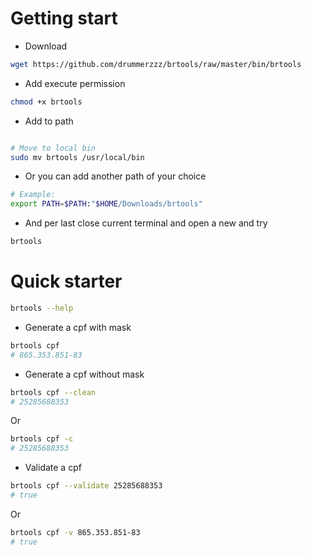 
# Getting start

* Download

```bash
wget https://github.com/drummerzzz/brtools/raw/master/bin/brtools

```

* Add execute permission

```bash
chmod +x brtools
```

* Add to path

```bash

# Move to local bin
sudo mv brtools /usr/local/bin
```

* Or you can add another path of your choice

```bash
# Example:
export PATH=$PATH:"$HOME/Downloads/brtools"

```

* And per last close current terminal and open a new and try

```bash
brtools
```

# Quick starter

```bash
brtools --help
```

* Generate a cpf with mask

```bash
brtools cpf
# 865.353.851-83
```

* Generate a cpf without mask

```bash
brtools cpf --clean
# 25285688353
```

Or

```bash
brtools cpf -c
# 25285688353
```

* Validate a cpf

```bash
brtools cpf --validate 25285688353
# true
```

Or

```bash
brtools cpf -v 865.353.851-83
# true
```
